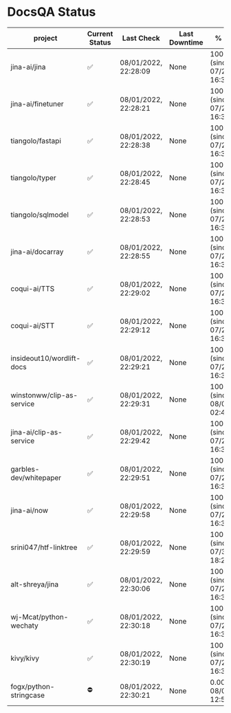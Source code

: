 # DocsQA Status

|         project         |Current Status|     Last Check     |Last Downtime|              % Uptime              |
|-------------------------|--------------|--------------------|-------------|------------------------------------|
|jina-ai/jina             |✅            |08/01/2022, 22:28:09|None         |100.000 (since 07/29/2022, 16:38:18)|
|jina-ai/finetuner        |✅            |08/01/2022, 22:28:21|None         |100.000 (since 07/29/2022, 16:38:18)|
|tiangolo/fastapi         |✅            |08/01/2022, 22:28:38|None         |100.000 (since 07/29/2022, 16:38:18)|
|tiangolo/typer           |✅            |08/01/2022, 22:28:45|None         |100.000 (since 07/29/2022, 16:38:18)|
|tiangolo/sqlmodel        |✅            |08/01/2022, 22:28:53|None         |100.000 (since 07/29/2022, 16:38:18)|
|jina-ai/docarray         |✅            |08/01/2022, 22:28:55|None         |100.000 (since 07/29/2022, 16:38:18)|
|coqui-ai/TTS             |✅            |08/01/2022, 22:29:02|None         |100.000 (since 07/29/2022, 16:38:18)|
|coqui-ai/STT             |✅            |08/01/2022, 22:29:12|None         |100.000 (since 07/29/2022, 16:38:18)|
|insideout10/wordlift-docs|✅            |08/01/2022, 22:29:21|None         |100.000 (since 07/29/2022, 16:38:18)|
|winstonww/clip-as-service|✅            |08/01/2022, 22:29:31|None         |100.000 (since 08/01/2022, 02:40:51)|
|jina-ai/clip-as-service  |✅            |08/01/2022, 22:29:42|None         |100.000 (since 07/29/2022, 16:38:18)|
|garbles-dev/whitepaper   |✅            |08/01/2022, 22:29:51|None         |100.000 (since 07/29/2022, 16:38:18)|
|jina-ai/now              |✅            |08/01/2022, 22:29:58|None         |100.000 (since 07/29/2022, 16:38:18)|
|srini047/htf-linktree    |✅            |08/01/2022, 22:29:59|None         |100.000 (since 07/31/2022, 18:29:28)|
|alt-shreya/jina          |✅            |08/01/2022, 22:30:06|None         |100.000 (since 07/29/2022, 16:38:18)|
|wj-Mcat/python-wechaty   |✅            |08/01/2022, 22:30:18|None         |100.000 (since 07/29/2022, 16:38:18)|
|kivy/kivy                |✅            |08/01/2022, 22:30:19|None         |100.000 (since 07/29/2022, 16:38:18)|
|fogx/python-stringcase   |⛔️           |08/01/2022, 22:30:21|None         |0.000 (since 08/01/2022, 12:54:44)  |
